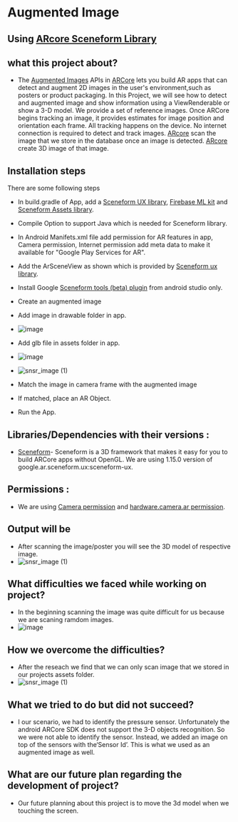 # Augmented Image
## Using [ARcore Sceneform Library](https://developers.google.com/sceneform/develop)

## what this project about?
- The [Augmented Images](https://developers.google.com/ar/develop/java/augmented-images) APIs in [ARCore](https://developers.google.com/ar) lets you build AR apps that can detect and augment 2D images in the user's environment,such as posters or product packaging. In this Project, we will see how to detect and augmented image and show information using a ViewRenderable or show a 3-D model. We provide a set of reference images. Once ARCore begins tracking an image, it provides estimates for image position and orientation each frame. All tracking happens on the device. No internet connection is required to detect and track images. [ARcore](https://developers.google.com/ar) scan the image that we store in the database once an image is detected. [ARcore](https://developers.google.com/ar) create 3D image of that image.

## Installation steps

There are some following steps 
- In build.gradle of App, add a [Sceneform UX library](https://developers.google.com/sceneform/reference/com/google/ar/sceneform/ux/package-summary), [Firebase ML kit](https://firebase.google.com/docs/ml-kit) and [Sceneform Assets library](https://developers.google.com/sceneform/develop/import-assets).
- Compile Option to support Java which is needed for Sceneform library.
- In Android Manifets.xml file add permission for AR features in app, Camera permission, Internet permission add meta data to make it available for "Google Play Services for AR".
- Add the ArSceneView as shown which is provided by [Sceneform ux library](https://developers.google.com/sceneform/reference/com/google/ar/sceneform/ux/package-summary).
- Install Google [Sceneform tools (beta) plugin](https://plugins.jetbrains.com/plugin/10698-google-sceneform-tools-beta-) from android studio only.
- Create an augmented image
- Add image in drawable folder in app.
- ![image](https://user-images.githubusercontent.com/78479435/128532532-b55e2fb2-5ed6-4c64-a05e-1a25e654230f.png)
- Add glb file in assets folder in app.
- ![image](https://user-images.githubusercontent.com/78479435/128532753-6b7768ec-e1b4-4437-8fc0-9219dc75dc01.png)
- ![snsr_image (1)](https://user-images.githubusercontent.com/78479435/128531749-0104eb39-f1cf-42c2-8cb6-c98dd16d09d7.jpg)

- Match the image in camera frame with the augmented image
- If matched, place an AR Object.
- Run the App.
 
## Libraries/Dependencies with their versions :
- [Sceneform](https://developers.google.com/sceneform/develop)- Sceneform is a 3D framework that makes it easy for you to build ARCore apps without OpenGL. We are using 1.15.0 version of google.ar.sceneform.ux:sceneform-ux.
	
## Permissions :
- We are using [Camera permission](https://developer.android.com/guide/topics/media/camera) and [hardware.camera.ar permission](https://developers.google.com/ar/develop/java/enable-arcore).
	
## Output will be
- After scanning the image/poster you will see the 3D model of respective image.
- ![snsr_image (1)](https://user-images.githubusercontent.com/78479435/128597281-4500960b-5e61-4e9d-a0e4-49b8b29a232b.jpg)

## What difficulties we faced while working on project?
- In the beginning scanning the image was quite difficult for us because we are scaning ramdom images.
- ![image](https://user-images.githubusercontent.com/78479435/126997287-70ee18f3-d05c-47a4-8384-895d0bf7d6ae.png)

## How we overcome the difficulties?
- After the reseach we find that we can only scan image that we stored in our projects assets folder.
- ![snsr_image (1)](https://user-images.githubusercontent.com/78479435/128531786-15747cfa-3c80-4e4e-bf6f-3eaa5bb03cb6.jpg)


## What we tried to do but did not succeed?
- I our scenario, we had to identify the pressure sensor. Unfortunately the android ARCore SDK does not support the 3-D objects recognition. So we were not able to identify the sensor. Instead, we added an image on top of the sensors with the‘Sensor Id’. This is what we used as an augmented image as well.

## What are our future plan regarding the development of project?
- Our future planning  about this project is to move the 3d model when we touching the screen.
